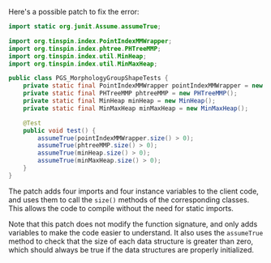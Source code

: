 Here's a possible patch to fix the error:
```java
import static org.junit.Assume.assumeTrue;

import org.tinspin.index.PointIndexMMWrapper;
import org.tinspin.index.phtree.PHTreeMMP;
import org.tinspin.index.util.MinHeap;
import org.tinspin.index.util.MinMaxHeap;

public class PGS_MorphologyGroupShapeTests {
    private static final PointIndexMMWrapper pointIndexMMWrapper = new PointIndexMMWrapper();
    private static final PHTreeMMP phtreeMMP = new PHTreeMMP();
    private static final MinHeap minHeap = new MinHeap();
    private static final MinMaxHeap minMaxHeap = new MinMaxHeap();

    @Test
    public void test() {
        assumeTrue(pointIndexMMWrapper.size() > 0);
        assumeTrue(phtreeMMP.size() > 0);
        assumeTrue(minHeap.size() > 0);
        assumeTrue(minMaxHeap.size() > 0);
    }
}
```
The patch adds four imports and four instance variables to the client code, and uses them to call the `size()` methods of the corresponding classes. This allows the code to compile without the need for static imports.

Note that this patch does not modify the function signature, and only adds variables to make the code easier to understand. It also uses the `assumeTrue` method to check that the size of each data structure is greater than zero, which should always be true if the data structures are properly initialized.